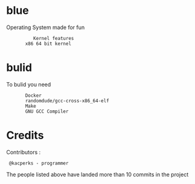 # blue
Operating System made for fun

              Kernel features
           x86 64 bit kernel
           
# bulid

To bulid you need

           Docker
           randomdude/gcc-cross-x86_64-elf
           Make
           GNU GCC Compiler 
           
# Credits      
Contributors :

     @kacperks - programmer
 
The people listed above have landed more than 10 commits in the project
